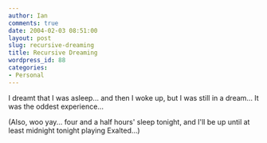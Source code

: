 ```yaml
---
author: Ian
comments: true
date: 2004-02-03 08:51:00
layout: post
slug: recursive-dreaming
title: Recursive Dreaming
wordpress_id: 88
categories:
- Personal
---
```


I dreamt that I was asleep... and then I woke up, but I was still in a dream...  It was the oddest experience...  

(Also, woo yay... four and a half hours' sleep tonight, and I'll be up until at least midnight tonight playing Exalted...)
